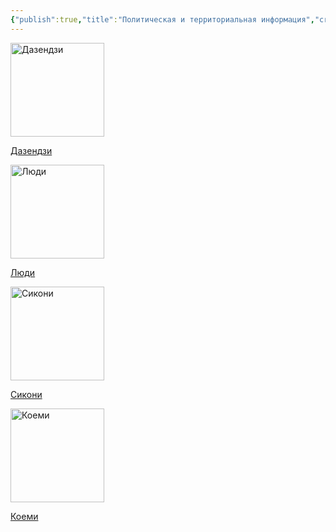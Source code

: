 ```yaml
---
{"publish":true,"title":"Политическая и территориальная информация","created":"2025-10-08T16:08:55.256+02:00","modified":"2025-10-23T18:44:51.389+02:00","published":"2025-10-23T18:44:51.389+02:00","cssclasses":""}
---
```



<div><div class="way-card-container"><a class="card internal-link" href="Расы/Дазендзи.md"><img style="width: 150px; height: 150px;" alt="Дазендзи" /><div class="way-card-content"><p>Дазендзи</p></div></a></div><div class="way-card-container"><a class="card internal-link" href="Расы/Люди.md"><img style="width: 150px; height: 150px;" alt="Люди" /><div class="way-card-content"><p>Люди</p></div></a></div><div class="way-card-container"><a class="card internal-link" href="Расы/Сикони.md"><img style="width: 150px; height: 150px;" alt="Сикони" /><div class="way-card-content"><p>Сикони</p></div></a></div><div class="way-card-container"><a class="card internal-link" href="Расы/Коеми.md"><img style="width: 150px; height: 150px;" alt="Коеми" src="!Assets/heroictoken.png" /><div class="way-card-content"><p>Коеми</p></div></a></div></div>
